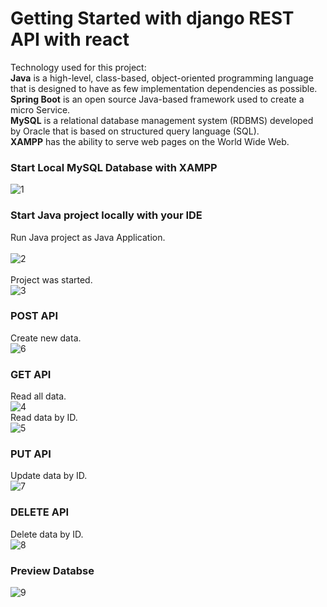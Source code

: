 # Getting Started with django REST API with react
Technology used for this project:
<br/>
**Java** is a high-level, class-based, object-oriented programming language that is designed to have as few implementation dependencies as possible.
<br/>
**Spring Boot** is an open source Java-based framework used to create a micro Service.
<br/>
**MySQL** is a relational database management system (RDBMS) developed by Oracle that is based on structured query language (SQL).
<br/>
**XAMPP** has the ability to serve web pages on the World Wide Web.
<br/>

### Start Local MySQL Database with XAMPP

![1](https://user-images.githubusercontent.com/33762836/199880117-f049f1b1-78b7-42ef-8378-9b7c34955d2e.PNG)

### Start Java project locally with your IDE

Run Java project as Java Application.
<br/>
<br/>
![2](https://user-images.githubusercontent.com/33762836/199880122-e57dbf97-abbf-41e7-9587-6ef272d3d171.PNG)
<br/>
<br/>
 Project was started.
 <br/>
 ![3](https://user-images.githubusercontent.com/33762836/199880123-28eb0035-ffbf-446c-82e9-69cf8a961727.PNG)

### POST API 

Create new data.
<br/>
![6](https://user-images.githubusercontent.com/33762836/199880130-321d2c93-2533-446e-b642-541d37998ad8.PNG)

### GET API 

Read all data.
<br/>
![4](https://user-images.githubusercontent.com/33762836/199880125-b20b9d08-5469-4ab6-82c2-72459fac6d93.PNG)
<br/>
Read data by ID.
<br/>
![5](https://user-images.githubusercontent.com/33762836/199880128-c8504196-b375-4a3f-946e-cc456210dd34.PNG)

### PUT API

Update data by ID.
<br/>
![7](https://user-images.githubusercontent.com/33762836/199880132-6acb8a6a-6474-43a0-8c27-8d0ef2312d44.PNG)

### DELETE API

Delete data by ID.
<br/>
![8](https://user-images.githubusercontent.com/33762836/199880134-44b26a87-6a21-41f6-add9-b4b08791cb72.PNG)

### Preview Databse

![9](https://user-images.githubusercontent.com/33762836/199880135-e8977651-3c23-496b-b585-a606516173ae.PNG)